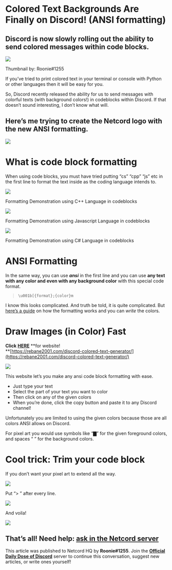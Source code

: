 Colored Text Backgrounds Are Finally on Discord! (ANSI formatting)
==================================================================

Discord is now slowly rolling out the ability to send colored messages within code blocks.
------------------------------------------------------------------------------------------

![](https://miro.medium.com/max/1400/1*tLgsZ_dndJ1Tsp3TMeZgWQ.png)

Thumbnail by: Roonie#1255

If you’ve tried to print colored text in your terminal or console with Python or other languages then it will be easy for you.

So, Discord recently released the ability for us to send messages with colorful texts (with background colors!) in codeblocks within Discord. If that doesn’t sound interesting, I don’t know what will.

Here’s me trying to create the Netcord logo with the new ANSI formatting.
-------------------------------------------------------------------------

![](https://miro.medium.com/max/734/1*7WqqvC0m-xWBZIPNSSh84Q.png)

What is code block formatting
=============================

When using code blocks, you must have tried putting “cs” “cpp” “js” etc in the first line to format the text inside as the coding language intends to.

![](https://miro.medium.com/max/1400/1*ZI6FJZEEYdtrdgnUS9v6zg.png)

Formatting Demonstration using C++ Language in codeblocks

![](https://miro.medium.com/max/1400/1*fLXCe0eSmtgzKvJiT7FoCQ.png)

Formatting Demonstration using Javascript Language in codeblocks

![](https://miro.medium.com/max/1400/1*nw9ULkJWc2mySV2RCnpjCA.png)

Formatting Demonstration using C# Language in codeblocks

ANSI Formatting
===============

In the same way, you can use **_ansi_** in the first line and you can use **any text with any color and even with any background color** with this special code format.

> `\u001b[{format};{color}m`

I know this looks complicated. And truth be told, it is quite complicated. But [here’s a guide](https://gist.github.com/kkrypt0nn/a02506f3712ff2d1c8ca7c9e0aed7c06) on how the formatting works and you can _write_ the colors.

Draw Images (in Color) Fast
===========================

**Click** [**HERE**](https://rebane2001.com/discord-colored-text-generator/) **for website!  
**[https://rebane2001.com/discord-colored-text-generator/](https://rebane2001.com/discord-colored-text-generator/)

![](https://miro.medium.com/max/1400/1*MB00-xRV_-SDyxF_KwI2kA.png)

This website let’s you make any ansi code block formatting with ease.

*   Just type your text
*   Select the part of your text you want to color
*   Then click on any of the given colors
*   When you’re done, click the copy button and paste it to any Discord channel!

Unfortunately you are limited to using the given colors because those are all colors ANSI allows on Discord.

For pixel art you would use symbols like “▇” for the given foreground colors, and spaces “ ” for the background colors.

Cool trick: Trim your code block
================================

If you don’t want your pixel art to extend all the way.

![](https://miro.medium.com/max/1400/1*DUNyySmX6JJXEp8GM3eAbw.png)

Put “> ” after every line.

![](https://miro.medium.com/max/1400/1*4qGx0dmV3oWAN2zl6M4WeQ.png)

And voila!

![](https://miro.medium.com/max/762/1*Ma8EzQvAGSbUZ488t-eEVg.png)

That’s all! Need help: [ask in the Netcord server](https://discord.gg/JjfYGRJ2NN)
---------------------------------------------------------------------------------

This article was published to Netcord HQ by **Roonie#1255**. Join the [**Official Daily Dose of Discord**](https://discord.gg/JjfYGRJ2NN) server to continue this conversation, suggest new articles, or write ones yourself!